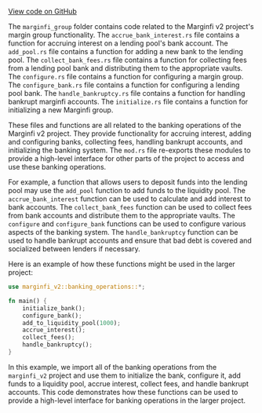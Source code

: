 [View code on GitHub](https://github.com/mrgnlabs/marginfi-v2/.autodoc/docs/json/src/instructions/marginfi_group)

The `marginfi_group` folder contains code related to the Marginfi v2 project's margin group functionality. The `accrue_bank_interest.rs` file contains a function for accruing interest on a lending pool's bank account. The `add_pool.rs` file contains a function for adding a new bank to the lending pool. The `collect_bank_fees.rs` file contains a function for collecting fees from a lending pool bank and distributing them to the appropriate vaults. The `configure.rs` file contains a function for configuring a margin group. The `configure_bank.rs` file contains a function for configuring a lending pool bank. The `handle_bankruptcy.rs` file contains a function for handling bankrupt marginfi accounts. The `initialize.rs` file contains a function for initializing a new Marginfi group.

These files and functions are all related to the banking operations of the Marginfi v2 project. They provide functionality for accruing interest, adding and configuring banks, collecting fees, handling bankrupt accounts, and initializing the banking system. The `mod.rs` file re-exports these modules to provide a high-level interface for other parts of the project to access and use these banking operations.

For example, a function that allows users to deposit funds into the lending pool may use the `add_pool` function to add funds to the liquidity pool. The `accrue_bank_interest` function can be used to calculate and add interest to bank accounts. The `collect_bank_fees` function can be used to collect fees from bank accounts and distribute them to the appropriate vaults. The `configure` and `configure_bank` functions can be used to configure various aspects of the banking system. The `handle_bankruptcy` function can be used to handle bankrupt accounts and ensure that bad debt is covered and socialized between lenders if necessary.

Here is an example of how these functions might be used in the larger project:

```rust
use marginfi_v2::banking_operations::*;

fn main() {
    initialize_bank();
    configure_bank();
    add_to_liquidity_pool(1000);
    accrue_interest();
    collect_fees();
    handle_bankruptcy();
}
```

In this example, we import all of the banking operations from the `marginfi_v2` project and use them to initialize the bank, configure it, add funds to a liquidity pool, accrue interest, collect fees, and handle bankrupt accounts. This code demonstrates how these functions can be used to provide a high-level interface for banking operations in the larger project.
